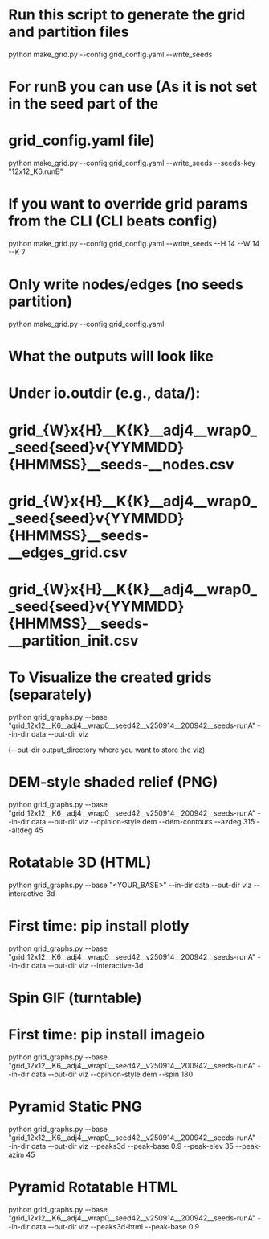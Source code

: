 # Run this script to generate the grid and partition files

python make_grid.py --config grid_config.yaml --write_seeds

# For runB you can use (As it is not set in the seed part of the 
# grid_config.yaml file)
python make_grid.py --config grid_config.yaml --write_seeds --seeds-key "12x12_K6:runB"

# If you want to override grid params from the CLI (CLI beats config)
python make_grid.py --config grid_config.yaml --write_seeds --H 14 --W 14 --K 7

# Only write nodes/edges (no seeds partition)
python make_grid.py --config grid_config.yaml

# What the outputs will look like
# Under io.outdir (e.g., data/):
# grid_{W}x{H}__K{K}__adj4__wrap0__seed{seed}__v{YYMMDD}__{HHMMSS}__seeds-<run>__nodes.csv
# grid_{W}x{H}__K{K}__adj4__wrap0__seed{seed}__v{YYMMDD}__{HHMMSS}__seeds-<run>__edges_grid.csv
# grid_{W}x{H}__K{K}__adj4__wrap0__seed{seed}__v{YYMMDD}__{HHMMSS}__seeds-<run>__partition_init.csv


# To Visualize the created grids (separately)
python grid_graphs.py --base "grid_12x12__K6__adj4__wrap0__seed42__v250914__200942__seeds-runA" --in-dir data --out-dir viz

(--out-dir output_directory where you want to store the viz)

# DEM-style shaded relief (PNG)
python grid_graphs.py --base "grid_12x12__K6__adj4__wrap0__seed42__v250914__200942__seeds-runA" --in-dir data --out-dir viz --opinion-style dem --dem-contours --azdeg 315 --altdeg 45

# Rotatable 3D (HTML)
python grid_graphs.py --base "<YOUR_BASE>" --in-dir data --out-dir viz --interactive-3d
# First time: pip install plotly
python grid_graphs.py --base "grid_12x12__K6__adj4__wrap0__seed42__v250914__200942__seeds-runA" --in-dir data --out-dir viz --interactive-3d

# Spin GIF (turntable)
<!-- python grid_graphs.py --base "<YOUR_BASE>" --in-dir data --out-dir viz --opinion-style dem --spin 180 -->
# First time: pip install imageio
python grid_graphs.py --base "grid_12x12__K6__adj4__wrap0__seed42__v250914__200942__seeds-runA" --in-dir data --out-dir viz --opinion-style dem --spin 180

# Pyramid Static PNG
<!-- python grid_graphs.py --base "<BASE>" --in-dir <IN_DIR> --out-dir <OUT_DIR> 
  --peaks3d --peak-base 0.9 --peak-elev 35 --peak-azim 45 -->

python grid_graphs.py --base "grid_12x12__K6__adj4__wrap0__seed42__v250914__200942__seeds-runA" --in-dir data --out-dir viz --peaks3d --peak-base 0.9 --peak-elev 35 --peak-azim 45

# Pyramid Rotatable HTML
<!-- python grid_graphs.py --base "<BASE>" --in-dir <IN_DIR> --out-dir <OUT_DIR> \
  --peaks3d-html --peak-base 0.9 -->

python grid_graphs.py --base "grid_12x12__K6__adj4__wrap0__seed42__v250914__200942__seeds-runA" --in-dir data --out-dir viz --peaks3d-html --peak-base 0.9


